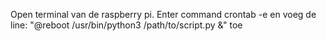 Open terminal van de raspberry pi.
Enter command crontab -e
en voeg de line: "@reboot /usr/bin/python3 /path/to/script.py &" toe
